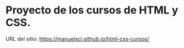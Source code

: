 # Proyecto de los cursos de HTML y CSS.

URL del sitio: https://manuelscl.github.io/html-css-cursos/
